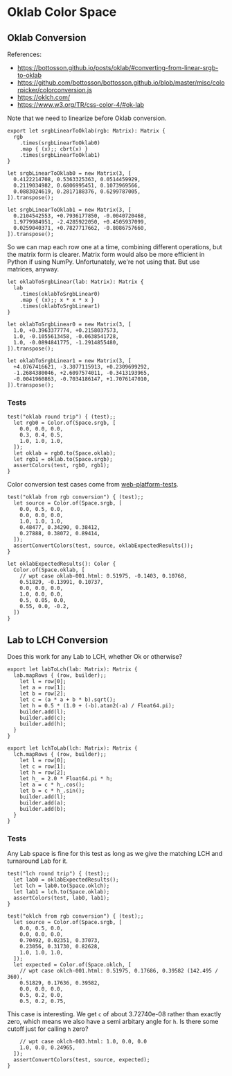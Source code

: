 # Oklab Color Space

## Oklab Conversion

References:

- https://bottosson.github.io/posts/oklab/#converting-from-linear-srgb-to-oklab
- https://github.com/bottosson/bottosson.github.io/blob/master/misc/colorpicker/colorconversion.js
- https://oklch.com/
- https://www.w3.org/TR/css-color-4/#ok-lab

Note that we need to linearize before Oklab conversion.

    export let srgbLinearToOklab(rgb: Matrix): Matrix {
      rgb
        .times(srgbLinearToOklab0)
        .map { (x);; cbrt(x) }
        .times(srgbLinearToOklab1)
    }

    let srgbLinearToOklab0 = new Matrix(3, [
      0.4122214708, 0.5363325363, 0.0514459929,
      0.2119034982, 0.6806995451, 0.1073969566,
      0.0883024619, 0.2817188376, 0.6299787005,
    ]).transpose();

    let srgbLinearToOklab1 = new Matrix(3, [
      0.2104542553, +0.7936177850, -0.0040720468,
      1.9779984951, -2.4285922050, +0.4505937099,
      0.0259040371, +0.7827717662, -0.8086757660,
    ]).transpose();

So we can map each row one at a time, combining different operations, but the
matrix form is clearer. Matrix form would also be more efficient in Python if
using NumPy. Unfortunately, we're not using that. But use matrices, anyway.

    let oklabToSrgbLinear(lab: Matrix): Matrix {
      lab
        .times(oklabToSrgbLinear0)
        .map { (x);; x * x * x }
        .times(oklabToSrgbLinear1)
    }

    let oklabToSrgbLinear0 = new Matrix(3, [
      1.0, +0.3963377774, +0.2158037573,
      1.0, -0.1055613458, -0.0638541728,
      1.0, -0.0894841775, -1.2914855480,
    ]).transpose();

    let oklabToSrgbLinear1 = new Matrix(3, [
      +4.0767416621, -3.3077115913, +0.2309699292,
      -1.2684380046, +2.6097574011, -0.3413193965,
      -0.0041960863, -0.7034186147, +1.7076147010,
    ]).transpose();

### Tests

    test("oklab round trip") { (test);;
      let rgb0 = Color.of(Space.srgb, [
        0.0, 0.0, 0.0,
        0.3, 0.4, 0.5,
        1.0, 1.0, 1.0,
      ]);
      let oklab = rgb0.to(Space.oklab);
      let rgb1 = oklab.to(Space.srgb);
      assertColors(test, rgb0, rgb1);
    }

Color conversion test cases come from [web-platform-tests][CssColorTests].

    test("oklab from rgb conversion") { (test);;
      let source = Color.of(Space.srgb, [
        0.0, 0.5, 0.0,
        0.0, 0.0, 0.0,
        1.0, 1.0, 1.0,
        0.48477, 0.34290, 0.38412,
        0.27888, 0.38072, 0.89414,
      ]);
      assertConvertColors(test, source, oklabExpectedResults());
    }

    let oklabExpectedResults(): Color {
      Color.of(Space.oklab, [
        // wpt case oklab-001.html: 0.51975, -0.1403, 0.10768,
        0.51829, -0.13991, 0.10737,
        0.0, 0.0, 0.0,
        1.0, 0.0, 0.0,
        0.5, 0.05, 0.0,
        0.55, 0.0, -0.2,
      ])      
    }

## Lab to LCH Conversion

Does this work for any Lab to LCH, whether Ok or otherwise?

    export let labToLch(lab: Matrix): Matrix {
      lab.mapRows { (row, builder);;
        let l = row[0];
        let a = row[1];
        let b = row[2];
        let c = (a * a + b * b).sqrt();
        let h = 0.5 * (1.0 + (-b).atan2(-a) / Float64.pi);
        builder.add(l);
        builder.add(c);
        builder.add(h);
      }
    }

    export let lchToLab(lch: Matrix): Matrix {
      lch.mapRows { (row, builder);;
        let l = row[0];
        let c = row[1];
        let h = row[2];
        let h_ = 2.0 * Float64.pi * h;
        let a = c * h_.cos();
        let b = c * h_.sin();
        builder.add(l);
        builder.add(a);
        builder.add(b);
      }
    }

### Tests

Any Lab space is fine for this test as long as we give the matching LCH and
turnaround Lab for it.

    test("lch round trip") { (test);;
      let lab0 = oklabExpectedResults();
      let lch = lab0.to(Space.oklch);
      let lab1 = lch.to(Space.oklab);
      assertColors(test, lab0, lab1);
    }

    test("oklch from rgb conversion") { (test);;
      let source = Color.of(Space.srgb, [
        0.0, 0.5, 0.0,
        0.0, 0.0, 0.0,
        0.70492, 0.02351, 0.37073,
        0.23056, 0.31730, 0.82628,
        1.0, 1.0, 1.0,
      ]);
      let expected = Color.of(Space.oklch, [
        // wpt case oklch-001.html: 0.51975, 0.17686, 0.39582 (142.495 / 360),
        0.51829, 0.17636, 0.39582,
        0.0, 0.0, 0.0,
        0.5, 0.2, 0.0,
        0.5, 0.2, 0.75,

This case is interesting. We get `c` of about 3.72740e-08 rather than exactly
zero, which means we also have a semi arbitary angle for `h`. Is there some
cutoff just for calling `h` zero?

        // wpt case oklch-003.html: 1.0, 0.0, 0.0
        1.0, 0.0, 0.24965,
      ]);
      assertConvertColors(test, source, expected);
    }

[CssColorTests]: https://github.com/web-platform-tests/wpt/tree/master/css/css-color
